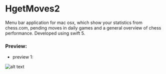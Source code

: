# HgetMoves2
Menu bar application for mac osx, which show your statistics from chess.com, pending moves in daily games and a general overview of chess performance. Developed using swift 5.

### Preview:
* preview 1:


![alt text](http://hcarrasco.cl/apps/hgetmoves2/getmoves1.png)

